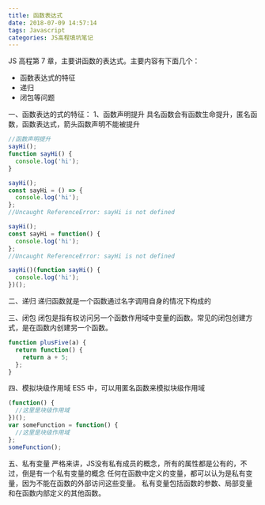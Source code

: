 ```yaml
---
title: 函数表达式
date: 2018-07-09 14:57:14
tags: Javascript
categories: JS高程填坑笔记
---
```


JS 高程第 7 章，主要讲函数的表达式。主要内容有下面几个：

- 函数表达式的特征
- 递归
- 闭包等问题

一、函数表达的式的特征：
1、函数声明提升
具名函数会有函数生命提升，匿名函数，函数表达式，箭头函数声明不能被提升

```javascript
//函数声明提升
sayHi();
function sayHi() {
  console.log('hi');
}

sayHi();
const sayHi = () => {
  console.log('hi');
};
//Uncaught ReferenceError: sayHi is not defined

sayHi();
const sayHi = function() {
  console.log('hi');
};
//Uncaught ReferenceError: sayHi is not defined

sayHi()(function sayHi() {
  console.log('hi');
})();
```

二、递归
递归函数就是一个函数通过名字调用自身的情况下构成的

三、闭包
闭包是指有权访问另一个函数作用域中变量的函数。常见的闭包创建方式，是在函数内创建另一个函数。

```javascript
function plusFive(a) {
  return function() {
    return a + 5;
  };
}
```

四、模拟块级作用域
ES5 中，可以用匿名函数来模拟块级作用域

```javascript
(function() {
  //这里是块级作用域
})();
var someFunction = function() {
  //这里是块级作用域
};
someFunction();
```
五、私有变量
严格来讲，JS没有私有成员的概念，所有的属性都是公有的，不过，倒是有一个私有变量的概念
任何在函数中定义的变量，都可以认为是私有变量，因为不能在函数的外部访问这些变量。 私有变量包括函数的参数、局部变量和在函数内部定义的其他函数。